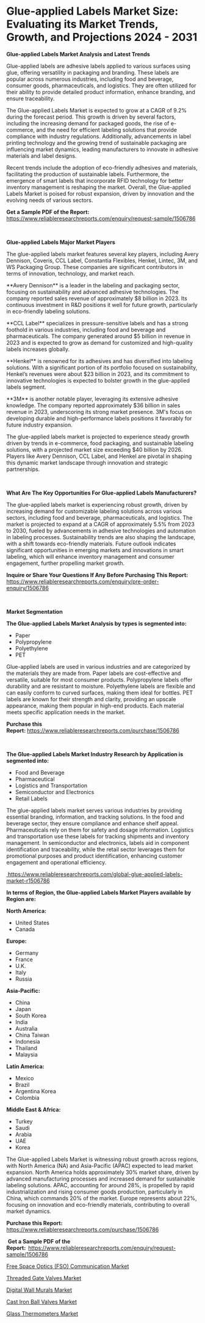 <p><h1>Glue-applied Labels Market Size: Evaluating its Market Trends, Growth, and Projections 2024 - 2031</h1></p><p><strong>Glue-applied Labels Market Analysis and Latest Trends</strong></p>
<p><p>Glue-applied labels are adhesive labels applied to various surfaces using glue, offering versatility in packaging and branding. These labels are popular across numerous industries, including food and beverage, consumer goods, pharmaceuticals, and logistics. They are often utilized for their ability to provide detailed product information, enhance branding, and ensure traceability.</p><p>The Glue-applied Labels Market is expected to grow at a CAGR of 9.2% during the forecast period. This growth is driven by several factors, including the increasing demand for packaged goods, the rise of e-commerce, and the need for efficient labeling solutions that provide compliance with industry regulations. Additionally, advancements in label printing technology and the growing trend of sustainable packaging are influencing market dynamics, leading manufacturers to innovate in adhesive materials and label designs.</p><p>Recent trends include the adoption of eco-friendly adhesives and materials, facilitating the production of sustainable labels. Furthermore, the emergence of smart labels that incorporate RFID technology for better inventory management is reshaping the market. Overall, the Glue-applied Labels Market is poised for robust expansion, driven by innovation and the evolving needs of various sectors.</p></p>
<p><strong>Get a Sample PDF of the Report:&nbsp;</strong> <a href="https://www.reliableresearchreports.com/enquiry/request-sample/1506786">https://www.reliableresearchreports.com/enquiry/request-sample/1506786</a></p>
<p>&nbsp;</p>
<p><strong>Glue-applied Labels Major Market Players</strong></p>
<p><p>The glue-applied labels market features several key players, including Avery Dennison, Coveris, CCL Label, Constantia Flexibles, Henkel, Lintec, 3M, and WS Packaging Group. These companies are significant contributors in terms of innovation, technology, and market reach.</p><p>**Avery Dennison** is a leader in the labeling and packaging sector, focusing on sustainability and advanced adhesive technologies. The company reported sales revenue of approximately $8 billion in 2023. Its continuous investment in R&D positions it well for future growth, particularly in eco-friendly labeling solutions.</p><p>**CCL Label** specializes in pressure-sensitive labels and has a strong foothold in various industries, including food and beverage and pharmaceuticals. The company generated around $5 billion in revenue in 2023 and is expected to grow as demand for customized and high-quality labels increases globally.</p><p>**Henkel** is renowned for its adhesives and has diversified into labeling solutions. With a significant portion of its portfolio focused on sustainability, Henkel’s revenues were about $23 billion in 2023, and its commitment to innovative technologies is expected to bolster growth in the glue-applied labels segment.</p><p>**3M** is another notable player, leveraging its extensive adhesive knowledge. The company reported approximately $36 billion in sales revenue in 2023, underscoring its strong market presence. 3M's focus on developing durable and high-performance labels positions it favorably for future industry expansion.</p><p>The glue-applied labels market is projected to experience steady growth driven by trends in e-commerce, food packaging, and sustainable labeling solutions, with a projected market size exceeding $40 billion by 2026. Players like Avery Dennison, CCL Label, and Henkel are pivotal in shaping this dynamic market landscape through innovation and strategic partnerships.</p></p>
<p>&nbsp;</p>
<p><strong>What Are The Key Opportunities For Glue-applied Labels Manufacturers?</strong></p>
<p><p>The glue-applied labels market is experiencing robust growth, driven by increasing demand for customizable labeling solutions across various sectors, including food and beverage, pharmaceuticals, and logistics. The market is projected to expand at a CAGR of approximately 5.5% from 2023 to 2030, fueled by advancements in adhesive technologies and automation in labeling processes. Sustainability trends are also shaping the landscape, with a shift towards eco-friendly materials. Future outlook indicates significant opportunities in emerging markets and innovations in smart labeling, which will enhance inventory management and consumer engagement, further propelling market growth.</p></p>
<p><strong>Inquire or Share Your Questions If Any Before Purchasing This Report:</strong> <a href="https://www.reliableresearchreports.com/enquiry/pre-order-enquiry/1506786">https://www.reliableresearchreports.com/enquiry/pre-order-enquiry/1506786</a></p>
<p>&nbsp;</p>
<p><strong>Market Segmentation</strong></p>
<p><strong>The Glue-applied Labels Market Analysis by types is segmented into:</strong></p>
<p><ul><li>Paper</li><li>Polypropylene</li><li>Polyethylene</li><li>PET</li></ul></p>
<p><p>Glue-applied labels are used in various industries and are categorized by the materials they are made from. Paper labels are cost-effective and versatile, suitable for most consumer products. Polypropylene labels offer durability and are resistant to moisture. Polyethylene labels are flexible and can easily conform to curved surfaces, making them ideal for bottles. PET labels are known for their strength and clarity, providing an upscale appearance, making them popular in high-end products. Each material meets specific application needs in the market.</p></p>
<p><strong>Purchase this Report:&nbsp;</strong><a href="https://www.reliableresearchreports.com/purchase/1506786">https://www.reliableresearchreports.com/purchase/1506786</a></p>
<p>&nbsp;</p>
<p><strong>The Glue-applied Labels Market Industry Research by Application is segmented into:</strong></p>
<p><ul><li>Food and Beverage</li><li>Pharmaceutical</li><li>Logistics and Transportation</li><li>Semiconductor and Electronics</li><li>Retail Labels</li></ul></p>
<p><p>The glue-applied labels market serves various industries by providing essential branding, information, and tracking solutions. In the food and beverage sector, they ensure compliance and enhance shelf appeal. Pharmaceuticals rely on them for safety and dosage information. Logistics and transportation use these labels for tracking shipments and inventory management. In semiconductor and electronics, labels aid in component identification and traceability, while the retail sector leverages them for promotional purposes and product identification, enhancing customer engagement and operational efficiency.</p></p>
<p><a href="https://www.reliableresearchreports.com/global-glue-applied-labels-market-r1506786">&nbsp;https://www.reliableresearchreports.com/global-glue-applied-labels-market-r1506786</a></p>
<p><strong>In terms of Region, the Glue-applied Labels Market Players available by Region are:</strong></p>
<p>
    <p> <strong> North America: </strong>
        <ul>
            <li>United States</li>
            <li>Canada</li>
        </ul>
        </p> 
    <p> <strong> Europe: </strong>
        <ul>
            <li>Germany</li>
            <li>France</li>
            <li>U.K.</li>
            <li>Italy</li>
            <li>Russia</li>
        </ul>
        </p> 
    <p> <strong> Asia-Pacific: </strong>
        <ul>
            <li>China</li>
            <li>Japan</li>
            <li>South Korea</li>
            <li>India</li>
            <li>Australia</li>
            <li>China Taiwan</li>
            <li>Indonesia</li>
            <li>Thailand</li>
            <li>Malaysia</li>
        </ul>
        </p> 
    <p> <strong> Latin America: </strong>
        <ul>
            <li>Mexico</li>
            <li>Brazil</li>
            <li>Argentina Korea</li>
            <li>Colombia</li>
        </ul>
        </p> 
    <p> <strong> Middle East & Africa: </strong>
        <ul>
            <li>Turkey</li>
            <li>Saudi</li>
            <li>Arabia</li>
            <li>UAE</li>
            <li>Korea</li>
        </ul>
    </p>
    </p>
<p><p>The Glue-applied Labels Market is witnessing robust growth across regions, with North America (NA) and Asia-Pacific (APAC) expected to lead market expansion. North America holds approximately 30% market share, driven by advanced manufacturing processes and increased demand for sustainable labeling solutions. APAC, accounting for around 28%, is propelled by rapid industrialization and rising consumer goods production, particularly in China, which commands 20% of the market. Europe represents about 22%, focusing on innovation and eco-friendly materials, contributing to overall market dynamics.</p></p>
<p><strong>Purchase this Report: </strong><a href="https://www.reliableresearchreports.com/purchase/1506786">https://www.reliableresearchreports.com/purchase/1506786</a></p>
<p>&nbsp;<strong>Get a Sample PDF of the Report:&nbsp;&nbsp;</strong><a href="https://www.reliableresearchreports.com/enquiry/request-sample/1506786">https://www.reliableresearchreports.com/enquiry/request-sample/1506786</a></p>
<p><strong></strong></p>
<p><p><a href="https://github.com/abbislposival/Market-Research-Report-List-1/blob/main/free-space-optics-fso-communication-market.md">Free Space Optics (FSO) Communication Market</a></p><p><a href="https://www.linkedin.com/pulse/global-threaded-gate-valves-market-focus-product-type-cast-iron-mex9e?trackingId=5Uk8EwN3SMeIeJetP4BlKw%3D%3D">Threaded Gate Valves Market</a></p><p><a href="https://issuu.com/reportprime-2/docs/digital-wall-murals-market-size-203_a55759fa918aa9">Digital Wall Murals Market</a></p><p><a href="https://www.linkedin.com/pulse/cast-iron-ball-valves-market-forecast-global-trends-analysis-zinke?trackingId=1u3rBB9cTROrhuHrm%2BP27g%3D%3D">Cast Iron Ball Valves Market</a></p><p><a href="https://issuu.com/reportprime-2/docs/glass-thermometers-market-size-2030_ed48a72cd13ea5">Glass Thermometers Market</a></p></p>